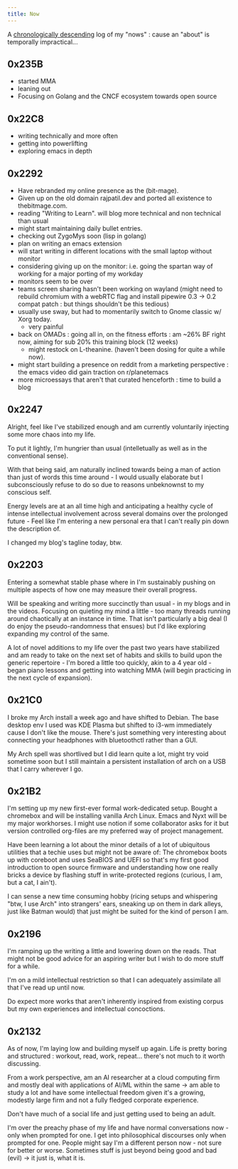 ```yaml
---
title: Now
---
```


A [chronologically descending](https://buffer.thebitmage.com/20230712132109-timestamps.html#ID-20230712T132110.496747) log of my "nows" : cause an "about" is
temporally impractical...  

## 0x235B 
 - started MMA 
 - leaning out 
 - Focusing on Golang and the CNCF ecosystem towards open source

## 0x22C8 

 - writing technically and more often
 - getting into powerlifting
 - exploring emacs in depth

## 0x2292

 - Have rebranded my online presence as the (bit-mage). 
 - Given up on the old domain rajpatil.dev and ported all existence to thebitmage.com.
 - reading "Writing to Learn". will blog more technical and non technical than usual
 - might start maintaining daily bullet entries.
 - checking out ZygoMys soon (lisp in golang)
 - plan on writing an emacs extension
 - will start writing in different locations with the small laptop without monitor
 - considering giving up on the monitor: i.e. going the spartan way of working for a major porting of my workday
 - monitors seem to be over
 - teams screen sharing hasn't been working on wayland (might need to rebuild chromium with a webRTC flag and install pipewire 0.3 -> 0.2 compat patch : but things shouldn't be this tedious)
 - usually use sway, but had to momentarily switch to Gnome classic w/ Xorg today.
   - very painful
 - back on OMADs : going all in, on the fitness efforts : am ~26% BF right now, aiming for sub 20% this training block (12 weeks)
   - might restock on L-theanine. (haven't been dosing for quite a while now).
 - might start building a presence on reddit from a marketing perspective : the emacs video did gain traction on r/planetemacs
 - more microessays that aren't that curated henceforth : time to build a blog

## 0x2247 

Alright, feel like I've stabilized enough and am currently voluntarily 
injecting some more chaos into my life.

To put it lightly, I'm hungrier than usual (intelletually as well as
in the conventional sense).

With that being said, am naturally inclined towards being a man of
action than just of words this time around - I would usually elaborate but I
subconsciously refuse to do so due to reasons unbeknownst to my
conscious self.

Energy levels are at an all time high and anticipating a healthy cycle of
intense intellectual involvement across several domains over the
prolonged future - Feel like I'm entering a new personal era that I
can't really pin down the description of.

I changed my blog's tagline today, btw.


## 0x2203

Entering a somewhat stable phase where in I'm
sustainably pushing on multiple aspects of how one may measure their
overall progress.  

Will be speaking and writing more succinctly than usual - in my blogs
and in the videos. Focusing on quieting my mind a little - too many
threads running around chaotically at an instance in time. That isn't
particularly a big deal (I do enjoy the pseudo-randomness that ensues)
but I'd like exploring expanding my control of the same.  

A lot of novel additions to my life over the past two years have
stabilized and am ready to take on the next set of habits and skills
to build upon the generic repertoire - I'm bored a little too quickly,
akin to a 4 year old - began piano lessons and getting into watching
MMA (will begin practicing in the next cycle of expansion).

## 0x21C0

I broke my Arch install a week ago and have shifted to Debian. The
base desktop env I used was KDE Plasma but shifted to i3-wm
immediately cause I don't like the mouse. There's just something very
interesting about connecting your headphones with bluetoothctl rather than
a GUI.

My Arch spell was shortlived but I did learn quite a lot, might try
void sometime soon but I still maintain a persistent installation of
arch on a USB that I carry wherever I go.

## 0x21B2

I'm setting up my new first-ever formal work-dedicated setup. Bought a
chromebox and will be installing vanilla Arch Linux. Emacs and Nyxt
will be my major workhorses. I might use notion if some collaborator
asks for it but version controlled org-files are my preferred way of
project management.  

Have been learning a lot about the minor details of a lot of
ubiquitous utilities that a techie uses but might not be aware of:
The chromebox boots up with coreboot and uses SeaBIOS and UEFI so
that's my first good introduction to open source firmware and
understanding how one really bricks a device by flashing stuff in
write-protected regions (curious, I am, but a cat, I ain't).  

I can sense a new time consuming hobby (ricing setups and whispering
"btw, I use Arch" into strangers' ears, sneaking up on them
in dark alleys, just like Batman would) that just might be suited for
the kind of person I am.  

## 0x2196

I'm ramping up the writing a little and lowering down on the
reads. That might not be good advice for an aspiring writer but I
wish to do more stuff for a while.  

I'm on a mild intellectual restriction so that I can adequately
assimilate all that I've read up until now.  

Do expect more works that aren't inherently inspired from existing
corpus but my own experiences and intellectual concoctions.

## 0x2132

As of now, I'm laying low and building myself up again. Life is
pretty boring and structured : workout, read, work, repeat... there's
not much to it worth discussing.  

From a work perspective, am an AI researcher at a cloud computing firm
and mostly deal with applications of AI/ML within the same -> am
able to study a lot and have some intellectual freedom given it's a
growing, modestly large firm and not a fully fledged corporate
experience.  

Don't have much of a social life and just getting used to
being an adult.  

I'm over the preachy phase of my life and have normal conversations
now - only when prompted for one. I get into philosophical discourses
only when prompted for one. People might say I'm a different person
now - not sure for better or worse. Sometimes stuff is just beyond
being good and bad (evil) -> it just is, what it is.  
